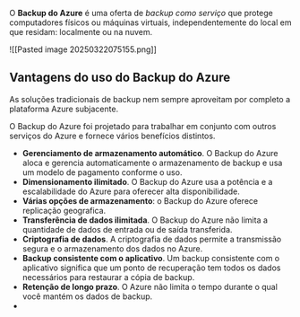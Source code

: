 O **Backup do Azure** é uma oferta de _backup como serviço_ que protege computadores físicos ou máquinas virtuais, independentemente do local em que residam: localmente ou na nuvem.

![[Pasted image 20250322075155.png]]


## Vantagens do uso do Backup do Azure
As soluções tradicionais de backup nem sempre aproveitam por completo a plataforma Azure subjacente.

O Backup do Azure foi projetado para trabalhar em conjunto com outros serviços do Azure e fornece vários benefícios distintos.

- **Gerenciamento de armazenamento automático**. O Backup do Azure aloca e gerencia automaticamente o armazenamento de backup e usa um modelo de pagamento conforme o uso.
- **Dimensionamento ilimitado**. O Backup do Azure usa a potência e a escalabilidade do Azure para oferecer alta disponibilidade.
- **Várias opções de armazenamento**: o Backup do Azure oferece replicação geografica.
- **Transferência de dados ilimitada**. O Backup do Azure não limita a quantidade de dados de entrada ou de saída transferida.
- **Criptografia de dados**. A criptografia de dados permite a transmissão segura e o armazenamento dos dados no Azure.
- **Backup consistente com o aplicativo**. Um backup consistente com o aplicativo significa que um ponto de recuperação tem todos os dados necessários para restaurar a cópia de backup.
- **Retenção de longo prazo**. O Azure não limita o tempo durante o qual você mantém os dados de backup.
- 